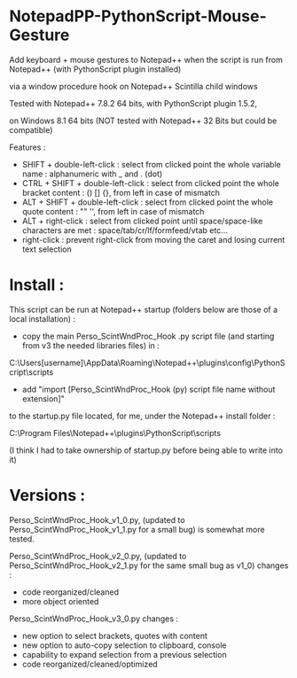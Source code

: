 # NotepadPP-PythonScript-Mouse-Gesture

Add keyboard + mouse gestures to Notepad++ when the script is run from Notepad++ (with PythonScript plugin installed)

via a window procedure hook on Notepad++ Scintilla child windows


Tested with Notepad++ 7.8.2 64 bits, with PythonScript plugin 1.5.2,

on Windows 8.1 64 bits (NOT tested with Notepad++ 32 Bits but could be compatible)


Features :
  * SHIFT + double-left-click        : select from clicked point the whole variable name : alphanumeric with _ and . (dot)
  * CTRL + SHIFT + double-left-click : select from clicked point the whole bracket content : () [] {}, from left in case of mismatch
  * ALT + SHIFT + double-left-click  : select from clicked point the whole quote content : "" '', from left in case of mismatch
  * ALT + right-click                : select from clicked point until space/space-like characters are met : space/tab/cr/lf/formfeed/vtab etc...
  * right-click                      : prevent right-click from moving the caret and losing current text selection


# Install :

This script can be run at Notepad++ startup (folders below are those of a local installation) : 

* copy the main Perso_ScintWndProc_Hook .py script file (and starting from v3 the needed libraries files) in :

C:\Users\[username]\AppData\Roaming\Notepad++\plugins\config\PythonScript\scripts

* add "import [Perso_ScintWndProc_Hook (py) script file name without extension]"

to the startup.py file located, for me, under the Notepad++ install folder :

C:\Program Files\Notepad++\plugins\PythonScript\scripts

(I think I had to take ownership of startup.py before being able to write into it)


# Versions :

Perso_ScintWndProc_Hook_v1_0.py, (updated to Perso_ScintWndProc_Hook_v1_1.py for a small bug)
is somewhat more tested.

Perso_ScintWndProc_Hook_v2_0.py, (updated to Perso_ScintWndProc_Hook_v2_1.py for the same small bug as v1_0)
changes :
* code reorganized/cleaned
* more object oriented

Perso_ScintWndProc_Hook_v3_0.py
changes :
* new option to select brackets, quotes with content
* new option to auto-copy selection to clipboard, console
* capability to expand selection from a previous selection
* code reorganized/cleaned/optimized
